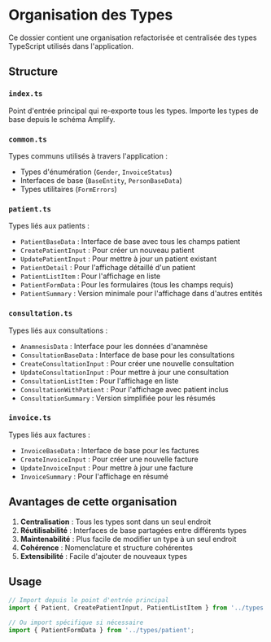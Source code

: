 # Organisation des Types

Ce dossier contient une organisation refactorisée et centralisée des types TypeScript utilisés dans l'application.

## Structure

### `index.ts`
Point d'entrée principal qui re-exporte tous les types. Importe les types de base depuis le schéma Amplify.

### `common.ts`
Types communs utilisés à travers l'application :
- Types d'énumération (`Gender`, `InvoiceStatus`)
- Interfaces de base (`BaseEntity`, `PersonBaseData`)
- Types utilitaires (`FormErrors`)

### `patient.ts`
Types liés aux patients :
- `PatientBaseData` : Interface de base avec tous les champs patient
- `CreatePatientInput` : Pour créer un nouveau patient
- `UpdatePatientInput` : Pour mettre à jour un patient existant
- `PatientDetail` : Pour l'affichage détaillé d'un patient
- `PatientListItem` : Pour l'affichage en liste
- `PatientFormData` : Pour les formulaires (tous les champs requis)
- `PatientSummary` : Version minimale pour l'affichage dans d'autres entités

### `consultation.ts`
Types liés aux consultations :
- `AnamnesisData` : Interface pour les données d'anamnèse
- `ConsultationBaseData` : Interface de base pour les consultations
- `CreateConsultationInput` : Pour créer une nouvelle consultation
- `UpdateConsultationInput` : Pour mettre à jour une consultation
- `ConsultationListItem` : Pour l'affichage en liste
- `ConsultationWithPatient` : Pour l'affichage avec patient inclus
- `ConsultationSummary` : Version simplifiée pour les résumés

### `invoice.ts`
Types liés aux factures :
- `InvoiceBaseData` : Interface de base pour les factures
- `CreateInvoiceInput` : Pour créer une nouvelle facture
- `UpdateInvoiceInput` : Pour mettre à jour une facture
- `InvoiceSummary` : Pour l'affichage en résumé

## Avantages de cette organisation

1. **Centralisation** : Tous les types sont dans un seul endroit
2. **Réutilisabilité** : Interfaces de base partagées entre différents types
3. **Maintenabilité** : Plus facile de modifier un type à un seul endroit
4. **Cohérence** : Nomenclature et structure cohérentes
5. **Extensibilité** : Facile d'ajouter de nouveaux types

## Usage

```typescript
// Import depuis le point d'entrée principal
import { Patient, CreatePatientInput, PatientListItem } from '../types';

// Ou import spécifique si nécessaire
import { PatientFormData } from '../types/patient';
```
